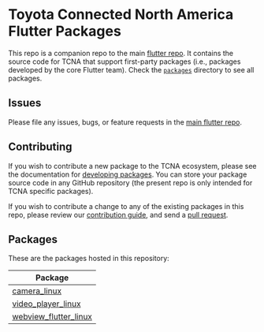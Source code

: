 # Toyota Connected North America Flutter Packages

This repo is a companion repo to the main [flutter repo](
https://github.com/flutter/flutter). It contains the source code for TCNA that support first-party 
packages (i.e., packages developed by the core Flutter team).
Check the [`packages`](./packages) directory to see all packages.

## Issues

Please file any issues, bugs, or feature requests in the [main flutter
repo](https://github.com/toyota-connected/tcna-packages/issues/new/choose).

## Contributing

If you wish to contribute a new package to the TCNA ecosystem, please
see the documentation for [developing packages](https://flutter.dev/to/develop-packages). You can store your package source code in any GitHub repository (the present repo is only intended for TCNA specific packages).


If you wish to contribute a change to any of the existing packages in this repo, please review our [contribution guide](https://github.com/flutter/packages/blob/main/CONTRIBUTING.md),
and send a [pull request](https://github.com/flutter/packages/pulls).

## Packages

These are the packages hosted in this repository:

| Package |
|---------|
|[camera_linux](./packages/camera/camera_linux/)|
|[video_player_linux](./packages/video_player/video_player_linux/)|
|[webview_flutter_linux](./packages/webview/webview_flutter_linux/)|
